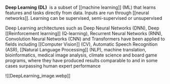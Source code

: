 **Deep Learning (DL)**  is a subset of [[machine learning]] (ML) that learns features and tasks directly from data. Inputs are run through [[neural networks]]. Learning can be supervised, semi-supervised or unsupervised

Deep Learning architectures such as Deep Neural Networks (DNN), Deep [[Reinforcement learning]] (Q-learning), Recurrent Neural Networks (RNN), Convolution Neural Networks (CNN) and Transformers have been applied to fields including [[Computer Vision]] (CV), Automatic Speech Recognition (ASR), [[Natural Language Processing]] (NLP), machine translation, bioinformatics, medical image analysis, climate science and board game programs, where they have produced results comparable to and in some cases surpassing human expert performance

![[DeepLearning_image.webp]]